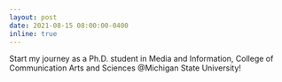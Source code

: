 ```yaml
---
layout: post
date: 2021-08-15 08:00:00-0400
inline: true
---
```


Start my journey as a Ph.D. student in Media and Information, College of Communication Arts and Sciences @Michigan State University!
